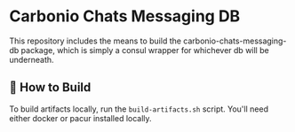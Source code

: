 # Carbonio Chats Messaging DB

This repository includes the means to build the carbonio-chats-messaging-db package,
which is simply a consul wrapper for whichever db will be underneath.

## 🔧 How to Build

To build artifacts locally, run the `build-artifacts.sh` script. You'll need
either docker or pacur installed locally.